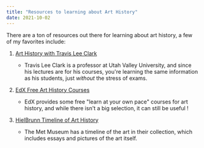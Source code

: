 ```yaml
---
title: "Resources to learning about Art History"
date: 2021-10-02
---
```


There are a ton of resources out there for learning about art history, a few of my favorites include:

1. [Art History with Travis Lee Clark](https://www.youtube.com/channel/UCD0yYUsx9vpuhu2dkk8_a9w)
    * Travis Lee Clark is a professor at Utah Valley University, and since his lectures are for his courses, you're learning the same information as his students, just *without* the stress of exams.
    
2. [EdX Free Art History Courses](https://www.edx.org/learn/art-history)
    * EdX provides some free "learn at your own pace" courses for art history, and while there isn't a big selection, it can still be useful !

3. [HielBrunn Timeline of Art History](https://www.metmuseum.org/toah/)
    * The Met Museum has a timeline of the art in their collection, which includes essays and pictures of the art itself.
